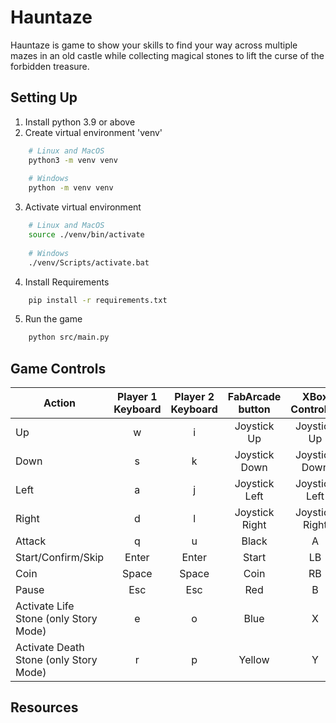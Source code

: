 # Hauntaze

Hauntaze is game to show your skills to find your way across multiple mazes in an old castle while collecting magical stones to lift the curse of the forbidden treasure.

## Setting Up
1. Install python 3.9 or above
2. Create virtual environment 'venv'
```bash
    # Linux and MacOS
    python3 -m venv venv
    
    # Windows
    python -m venv venv
```
3. Activate virtual environment
```bash
    # Linux and MacOS
    source ./venv/bin/activate
    
    # Windows
    ./venv/Scripts/activate.bat
```
4. Install Requirements
```bash
    pip install -r requirements.txt
```
5. Run the game
```bash
    python src/main.py
```

## Game Controls

| Action                                 | Player 1 Keyboard | Player 2 Keyboard | FabArcade button | XBox Controller |
|----------------------------------------|:-----------------:|:-----------------:|:----------------:|:---------------:|
| Up                                     |         w         |         i         |   Joystick Up    |   Joystick Up   |
| Down                                   |         s         |         k         |  Joystick Down   |  Joystick Down  |
| Left                                   |         a         |         j         |  Joystick Left   |  Joystick Left  |
| Right                                  |         d         |         l         |  Joystick Right  | Joystick Right  |
| Attack                                 |         q         |         u         |      Black       |        A        |
| Start/Confirm/Skip                     |       Enter       |       Enter       |      Start       |       LB        |
| Coin                                   |       Space       |       Space       |       Coin       |       RB        |
| Pause                                  |        Esc        |        Esc        |       Red        |        B        |
| Activate Life Stone (only Story Mode)  |         e         |         o         |       Blue       |        X        |
| Activate Death Stone (only Story Mode) |         r         |         p         |      Yellow      |        Y        |

## Resources